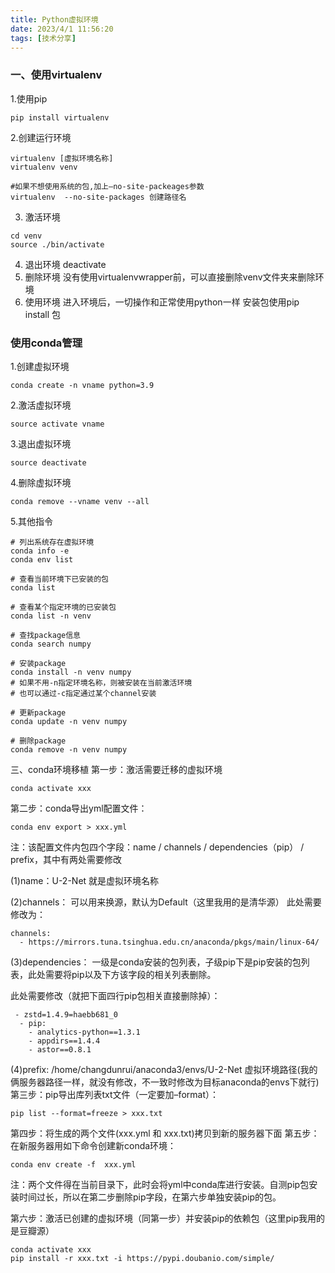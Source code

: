 ```yaml
---
title: Python虚拟环境
date: 2023/4/1 11:56:20 
tags: [技术分享]
---
```

### 一、使用virtualenv
1.使用pip
```
pip install virtualenv
```
2.创建运行环境
```
virtualenv [虚拟环境名称] 
virtualenv venv
 
#如果不想使用系统的包,加上–no-site-packeages参数
virtualenv  --no-site-packages 创建路径名
```
3. 激活环境
```
cd venv
source ./bin/activate
```
4. 退出环境
deactivate
5. 删除环境
没有使用virtualenvwrapper前，可以直接删除venv文件夹来删除环境
6. 使用环境
进入环境后，一切操作和正常使用python一样 安装包使用pip install 包
### 使用conda管理
1.创建虚拟环境
```
conda create -n vname python=3.9
```
2.激活虚拟环境
```
source activate vname
```
3.退出虚拟环境
```
source deactivate
```
4.删除虚拟环境
```
conda remove --vname venv --all
```
5.其他指令
```
# 列出系统存在虚拟环境
conda info -e
conda env list
 
# 查看当前环境下已安装的包
conda list
 
# 查看某个指定环境的已安装包
conda list -n venv
 
# 查找package信息
conda search numpy
 
# 安装package
conda install -n venv numpy
# 如果不用-n指定环境名称，则被安装在当前激活环境
# 也可以通过-c指定通过某个channel安装
 
# 更新package
conda update -n venv numpy
 
# 删除package
conda remove -n venv numpy
```
三、conda环境移植
第一步：激活需要迁移的虚拟环境
```
conda activate xxx
```
第二步：conda导出yml配置文件：
```
conda env export > xxx.yml
```
注：该配置文件内包四个字段：name / channels / dependencies（pip） / prefix，其中有两处需要修改

(1)name：U-2-Net
就是虚拟环境名称

(2)channels：
可以用来换源，默认为Default（这里我用的是清华源）
此处需要修改为：
```
channels:
  - https://mirrors.tuna.tsinghua.edu.cn/anaconda/pkgs/main/linux-64/
```
(3)dependencies：
一级是conda安装的包列表，子级pip下是pip安装的包列表，此处需要将pip以及下方该字段的相关列表删除。

此处需要修改（就把下面四行pip包相关直接删除掉）：
```
 - zstd=1.4.9=haebb681_0
  - pip:
    - analytics-python==1.3.1
    - appdirs==1.4.4
    - astor==0.8.1
```
(4)prefix: /home/changdunrui/anaconda3/envs/U-2-Net
虚拟环境路径(我的俩服务器路径一样，就没有修改，不一致时修改为目标anaconda的envs下就行)
第三步：pip导出库列表txt文件（一定要加–format）：
```
pip list --format=freeze > xxx.txt
```
第四步：将生成的两个文件(xxx.yml 和 xxx.txt)拷贝到新的服务器下面
第五步：在新服务器用如下命令创建新conda环境：
```
conda env create -f  xxx.yml
```
注：两个文件得在当前目录下，此时会将yml中conda库进行安装。自测pip包安装时间过长，所以在第二步删除pip字段，在第六步单独安装pip的包。

第六步：激活已创建的虚拟环境（同第一步）并安装pip的依赖包（这里pip我用的是豆瓣源）
```
conda activate xxx
pip install -r xxx.txt -i https://pypi.doubanio.com/simple/
```

